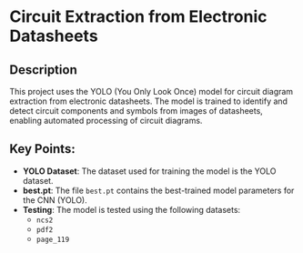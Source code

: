 # Circuit Extraction from Electronic Datasheets

## Description
This project uses the YOLO (You Only Look Once) model for circuit diagram extraction from electronic datasheets. The model is trained to identify and detect circuit components and symbols from images of datasheets, enabling automated processing of circuit diagrams.

## Key Points:
- **YOLO Dataset**: The dataset used for training the model is the YOLO dataset.
- **best.pt**: The file `best.pt` contains the best-trained model parameters for the CNN (YOLO).
- **Testing**: The model is tested using the following datasets:
  - `ncs2`
  - `pdf2`
  - `page_119`
